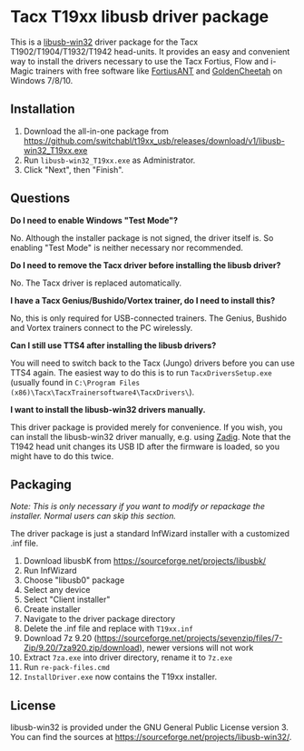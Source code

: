 # Tacx T19xx libusb driver package
This is a [libusb-win32](https://sourceforge.net/projects/libusb-win32/) driver package for the Tacx T1902/T1904/T1932/T1942 head-units. It provides an easy and convenient way to install the drivers necessary to use the Tacx Fortius, Flow and i-Magic trainers with free software like [FortiusANT](https://github.com/WouterJD/FortiusANT) and [GoldenCheetah](https://www.goldencheetah.org) on Windows 7/8/10.

## Installation

1. Download the all-in-one package from https://github.com/switchabl/t19xx_usb/releases/download/v1/libusb-win32_T19xx.exe
2. Run `libusb-win32_T19xx.exe` as Administrator.
3. Click "Next", then "Finish".

## Questions

**Do I need to enable Windows "Test Mode"?**

No. Although the installer package is not signed, the driver itself is. So enabling "Test Mode" is neither necessary nor recommended.

**Do I need to remove the Tacx driver before installing the libusb driver?**

No. The Tacx driver is replaced automatically.

**I have a Tacx Genius/Bushido/Vortex trainer, do I need to install this?**

No, this is only required for USB-connected trainers. The Genius, Bushido and Vortex trainers connect to the PC wirelessly.

**Can I still use TTS4 after installing the libusb drivers?**

You will need to switch back to the Tacx (Jungo) drivers before you can use TTS4 again. The easiest way to do this is to run `TacxDriversSetup.exe` (usually found in `C:\Program Files (x86)\Tacx\TacxTrainersoftware4\TacxDrivers\`).

**I want to install the libusb-win32 drivers manually.**

This driver package is provided merely for convenience. If you wish, you can install the libusb-win32 driver manually, e.g. using [Zadig](https://zadig.akeo.ie/). Note that the T1942 head unit changes its USB ID after the firmware is loaded, so you might have to do this twice.

## Packaging
*Note: This is only necessary if you want to modify or repackage the installer. Normal users can skip this section.*

The driver package is just a standard InfWizard installer with a customized .inf file.

1. Download libusbK from https://sourceforge.net/projects/libusbk/
2. Run InfWizard
3. Choose "libusb0" package
4. Select any device
5. Select "Client installer"
6. Create installer
7. Navigate to the driver package directory
8. Delete the .inf file and replace with `T19xx.inf`
9. Download 7z 9.20 (https://sourceforge.net/projects/sevenzip/files/7-Zip/9.20/7za920.zip/download), newer versions will not work
10. Extract `7za.exe` into driver directory, rename it to `7z.exe`
11. Run `re-pack-files.cmd`
12. `InstallDriver.exe` now contains the T19xx installer.

## License

libusb-win32 is provided under the GNU General Public License version 3. You can find the sources at https://sourceforge.net/projects/libusb-win32/.
